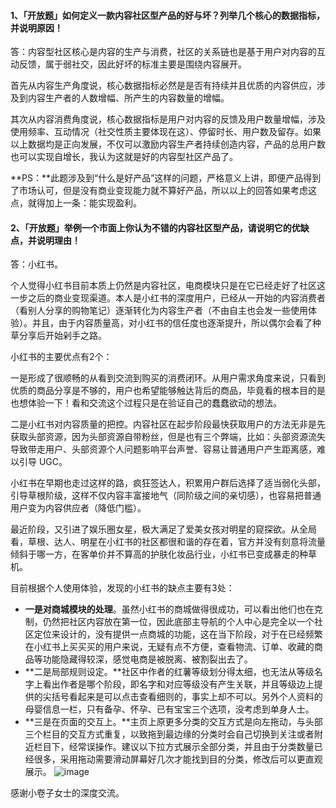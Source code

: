 #### 1、「开放题」如何定义一款内容社区型产品的好与坏？列举几个核心的数据指标，并说明原因！
答：内容型社区核心是内容的生产与消费，社区的关系链也是基于用户对内容的互动反馈，属于弱社交，因此好坏的标准主要是围绕内容展开。

首先从内容生产角度说，核心数据指标必然是是否有持续并且优质的内容供应，涉及到内容生产者的人数增幅、所产生的内容数量的增幅。

其次从内容消费角度说，核心数据指标是用户对内容的反馈及用户数量增幅，涉及使用频率、互动情况（社交性质主要体现在这）、停留时长、用户数及留存。如果以上数据均是正向发展，不仅可以激励内容生产者持续创造内容，产品的总用户数也可以实现自增长，我认为这就是好的内容型社区产品了。

**PS：**此题涉及到“什么是好产品”这样的问题，严格意义上讲，即便产品得到了市场认可，但是没有商业变现能力就不算好产品，所以以上的回答如果考虑这点，就得加上一条：能实现盈利。

#### 2、「开放题」举例一个市面上你认为不错的内容社区型产品，请说明它的优缺点，并说明理由！
答：小红书。

个人觉得小红书目前本质上仍然是内容社区，电商模块只是在它已经走好了社区这一步之后的商业变现渠道。本人是小红书的深度用户，已经从一开始的内容消费者（看别人分享的购物笔记）逐渐转化为内容生产者（不由自主也会发一些使用体验）。并且，由于内容质量高，对小红书的信任度也逐渐提升，所以偶尔会看了种草分享后开始剁手之路。

小红书的主要优点有2个：

一是形成了很顺畅的从看到交流到购买的消费闭环。从用户需求角度来说，只看到优质的商品分享是不够的，用户也希望能够触达背后的商品，毕竟看的根本目的是也想体验一下！看和交流这个过程只是在验证自己的蠢蠢欲动的想法。

二是小红书对内容质量的把控。内容社区在起步阶段最快获取用户的方法无非是先获取头部资源，因为头部资源自带粉丝，但是也有三个弊端，比如：头部资源流失导致带走用户、头部资源个人问题影响平台声誉、容易让普通用户产生距离感，难以引导 UGC。

小红书在早期也走过这样的路，疯狂签达人，积累用户群后选择了适当弱化头部，引导草根阶级，这样不仅内容丰富接地气（同阶级之间的亲切感），也容易把普通用户变为内容供应者（降低门槛）。

最近阶段，又引进了娱乐圈女星，极大满足了爱美女孩对明星的窥探欲。从全局看，草根、达人、明星在小红书的社区都很和谐的存在着，官方并没有刻意将流量倾斜于哪一方，在客单价并不算高的护肤化妆品行业，小红书已变成暴走的种草机。

目前根据个人使用体验，发现的小红书的缺点主要有3处：
- **一是对商城模块的处理**。虽然小红书的商城做得很成功，可以看出他们也在克制，仍然把社区内容放在第一位，因此底部主导航的个人中心是完全以一个社区定位来设计的，没有提供一点商城的功能，这在当下阶段，对于在已经频繁在小红书上买买买的用户来说，无疑有点不方便，查看物流、订单、收藏的商品等功能隐藏得较深，感觉电商是被脱离、被割裂出去了。
- **二是局部规则设定。**社区中作者的红薯等级划分得太细，也无法从等级名字上看出作者是哪个阶段，即名字和对应等级没有产生关联，并且等级边上提供的尖括号看起来是可以点击查看细则的，事实上却不可以。另外个人资料的母婴信息一栏，只有备孕、怀孕、已有宝宝三个选项，没考虑到单身人士。
- **三是在页面的交互上。**主页上原更多分类的交互方式是向左拖动，与头部三个栏目的交互方式重复，以致拖到最边缘的分类时会自己切换到关注或者附近栏目下，经常误操作。建议以下拉方式展示全部分类，并且由于分类数量已经很多，采用拖动需要滑动屏幕好几次才能找到目的分类，修改后可以更直观展示。
![image](https://github.com/gytdove/langxdBlog/blob/master/Picture/2018/0719%20xiaohongshu.png?raw=true)

感谢小卷子女士的深度交流。